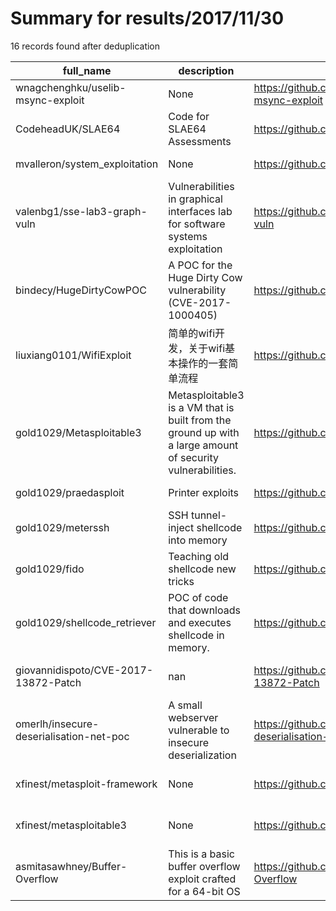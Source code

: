 
# Summary for results/2017/11/30
    
16 records found after deduplication

| full_name | description | html_url | matched_list | matched_count | pushed_at | size | stargazers_count | language | forks_count | vul_ids |
|-----------------------------------------|-----------------------------------------------------------------------------------------------------------|------------------------------------------------------------|----------------------------------|-----------------|---------------------------|--------|--------------------|------------|---------------|----------------------|
| wnagchenghku/uselib-msync-exploit | None | https://github.com/wnagchenghku/uselib-msync-exploit | ['exploit'] | 1 | 2017-11-30 07:55:48+00:00 | 20856 | 0 | HTML | 0 | [] |
| CodeheadUK/SLAE64 | Code for SLAE64 Assessments | https://github.com/CodeheadUK/SLAE64 | ['shellcode'] | 1 | 2017-11-30 12:18:39+00:00 | 1407 | 2 | Assembly | 0 | [] |
| mvalleron/system_exploitation | None | https://github.com/mvalleron/system_exploitation | ['exploit'] | 1 | 2017-11-30 13:51:27+00:00 | 1046 | 0 | C++ | 0 | [] |
| valenbg1/sse-lab3-graph-vuln | Vulnerabilities in graphical interfaces lab for software systems exploitation | https://github.com/valenbg1/sse-lab3-graph-vuln | ['exploit'] | 1 | 2017-11-30 10:16:39+00:00 | 311 | 0 | Java | 0 | [] |
| bindecy/HugeDirtyCowPOC | A POC for the Huge Dirty Cow vulnerability (CVE-2017-1000405) | https://github.com/bindecy/HugeDirtyCowPOC | ['cve poc', 'vulnerability poc'] | 2 | 2017-11-30 00:24:14+00:00 | 6 | 206 | C | 61 | ['CVE-2017-1000405'] |
| liuxiang0101/WifiExploit | 简单的wifi开发，关于wifi基本操作的一套简单流程 | https://github.com/liuxiang0101/WifiExploit | ['exploit'] | 1 | 2017-11-30 02:21:33+00:00 | 191 | 0 | Java | 0 | [] |
| gold1029/Metasploitable3 | Metasploitable3 is a VM that is built from the ground up with a large amount of security vulnerabilities. | https://github.com/gold1029/Metasploitable3 | ['metasploit module OR payload'] | 1 | 2017-11-30 07:09:41+00:00 | 175744 | 0 | HTML | 0 | [] |
| gold1029/praedasploit | Printer exploits | https://github.com/gold1029/praedasploit | ['exploit'] | 1 | 2017-11-30 07:13:57+00:00 | 32 | 1 | Ruby | 6 | [] |
| gold1029/meterssh | SSH tunnel-inject shellcode into memory | https://github.com/gold1029/meterssh | ['shellcode'] | 1 | 2017-11-30 07:27:45+00:00 | 8 | 0 | Python | 0 | [] |
| gold1029/fido | Teaching old shellcode new tricks | https://github.com/gold1029/fido | ['shellcode'] | 1 | 2017-11-30 08:10:51+00:00 | 18732 | 0 | Python | 0 | [] |
| gold1029/shellcode_retriever | POC of code that downloads and executes shellcode in memory. | https://github.com/gold1029/shellcode_retriever | ['shellcode'] | 1 | 2017-11-30 08:11:52+00:00 | 9 | 0 | Python | 0 | [] |
| giovannidispoto/CVE-2017-13872-Patch | nan | https://github.com/giovannidispoto/CVE-2017-13872-Patch | ['cve-2'] | 1 | 2017-11-30 15:26:54+00:00 | 3 | 0 | C | 0 | ['CVE-2017-13872'] |
| omerlh/insecure-deserialisation-net-poc | A small webserver vulnerable to insecure deserialization | https://github.com/omerlh/insecure-deserialisation-net-poc | ['vulnerability poc'] | 1 | 2017-11-30 11:00:11+00:00 | 7 | 13 | C# | 7 | [] |
| xfinest/metasploit-framework | None | https://github.com/xfinest/metasploit-framework | ['metasploit module OR payload'] | 1 | 2017-11-30 16:59:48+00:00 | 245513 | 0 | Ruby | 1 | [] |
| xfinest/metasploitable3 | None | https://github.com/xfinest/metasploitable3 | ['metasploit module OR payload'] | 1 | 2017-11-30 14:14:29+00:00 | 195831 | 0 | HTML | 2 | [] |
| asmitasawhney/Buffer-Overflow | This is a basic buffer overflow exploit crafted for a 64-bit OS | https://github.com/asmitasawhney/Buffer-Overflow | ['exploit'] | 1 | 2017-11-30 19:26:43+00:00 | 10 | 0 | Python | 0 | [] |
